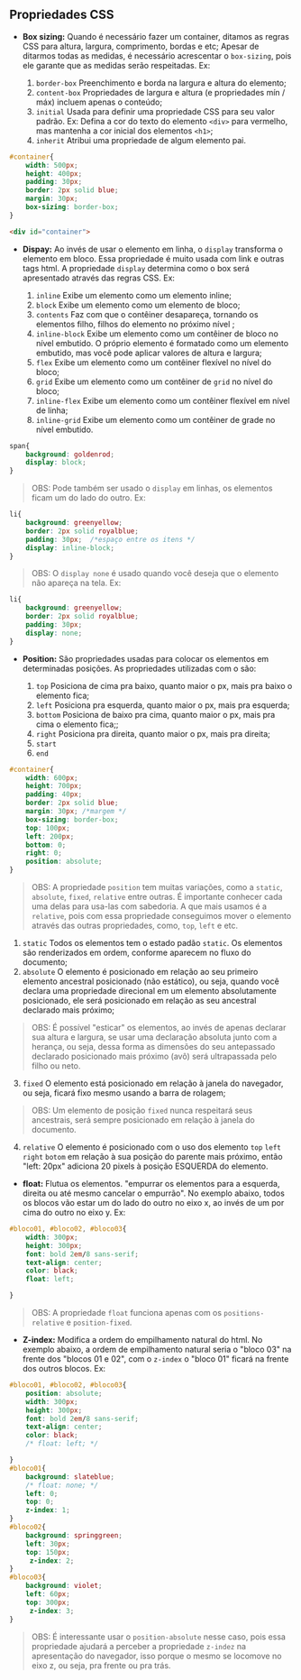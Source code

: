 ## Propriedades CSS

- **Box sizing:** Quando é necessário fazer um container, ditamos as regras CSS para altura, largura, comprimento, bordas e etc; Apesar de ditarmos todas as medidas, é necessário acrescentar o `box-sizing`, pois ele garante que as medidas serão respeitadas. Ex:
   
    1. `border-box` Preenchimento e borda na largura e altura do elemento;
    2. `content-box` Propriedades de largura e altura (e propriedades mín / máx) incluem apenas o conteúdo;
    3. `initial` Usada para definir uma propriedade CSS para seu valor padrão. Ex: Defina a cor do texto do elemento `<div>` para vermelho, mas mantenha a cor inicial dos elementos `<h1>`;
    4. `inherit` Atribui uma propriedade de algum elemento pai.
    
```css
#container{
    width: 500px;
    height: 400px;
    padding: 30px;
    border: 2px solid blue;
    margin: 30px;
    box-sizing: border-box;
}
```
```html
<div id="container">
```
- **Dispay:** Ao invés de usar o elemento em linha, o `display` transforma o elemento em bloco. Essa propriedade é muito usada com link e outras tags html. A propriedade `display` determina como o box será apresentado através das regras CSS. Ex:
   
    1. `inline` Exibe um elemento como um elemento inline;
    2. `block` Exibe um elemento como um elemento de bloco;
    3. `contents` Faz com que o contêiner desapareça, tornando os elementos filho, filhos do elemento no próximo nível ;
    4. `inline-block` Exibe um elemento como um contêiner de bloco no nível embutido. O próprio elemento é formatado como um elemento embutido, mas você pode aplicar valores de altura e largura;
    5. `flex` Exibe um elemento como um contêiner flexível no nível do bloco;
    6. `grid` Exibe um elemento como um contêiner de `grid` no nível do bloco;
    7. `inline-flex` Exibe um elemento como um contêiner flexível em nível de linha;
    8. `inline-grid` Exibe um elemento como um contêiner de grade no nível embutido.

```css
span{
    background: goldenrod;
    display: block;
}
```
> OBS: Pode também ser usado o `display` em linhas, os elementos ficam um do lado do outro. Ex:
```css
li{
    background: greenyellow;
    border: 2px solid royalblue;
    padding: 30px;  /*espaço entre os itens */
    display: inline-block;
}
```
> OBS: O `display none` é usado quando você deseja que o elemento não apareça na tela. Ex: 
```css
li{
    background: greenyellow;
    border: 2px solid royalblue;
    padding: 30px;
    display: none;
}
```

- **Position:** São propriedades usadas para colocar os elementos em determinadas posições. As propriedades utilizadas com o  são:

    1. `top` Posiciona de cima pra baixo, quanto maior o px, mais pra baixo o elemento fica;
    2. `left` Posiciona pra esquerda, quanto maior o px, mais pra esquerda;
    3. `bottom` Posiciona de baixo pra cima, quanto maior o px, mais pra cima o elemento fica;;
    4. `right` Posiciona pra direita, quanto maior o px, mais pra direita;
    6. `start`
    7. `end`

```css
#container{
    width: 600px;
    height: 700px;
    padding: 40px;
    border: 2px solid blue;
    margin: 30px; /*margem */
    box-sizing: border-box;
    top: 100px;
    left: 200px;
    bottom: 0;
    right: 0;
    position: absolute;
}
```
> OBS: A propriedade `position` tem muitas variações, como a `static`, `absolute`, `fixed`, `relative` entre outras. É importante conhecer cada uma delas para usa-las com sabedoria. A que mais usamos é a `relative`, pois com essa propriedade conseguimos mover o elemento através das outras propriedades, como, `top`, `left` e etc.

   1. `static` Todos os elementos tem o estado padão `static`. Os elementos são renderizados em ordem, conforme aparecem no fluxo do documento;
   2. `absolute` O elemento é posicionado em relação ao seu primeiro elemento ancestral posicionado (não estático), ou seja, quando você declara uma propriedade direcional em um elemento absolutamente posicionado, ele será posicionado em relação as seu ancestral declarado mais próximo;
   > OBS: É possível "esticar" os elementos, ao invés de apenas declarar sua altura e largura, se usar uma declaração absoluta junto com a herança, ou seja, dessa forma as dimensões do seu antepassado declarado posicionado mais próximo (avô) será ultrapassada pelo filho ou neto. 
   3. `fixed` O elemento está posicionado em relação à janela do navegador, ou seja, ficará fixo mesmo usando a barra de rolagem;
   > OBS: Um elemento de posição `fixed` nunca respeitará seus ancestrais, será sempre posicionado em relação à janela do documento.
   4. `relative` O elemento é posicionado com o uso dos elemento `top` `left` `right` `botom` em relação à sua posição do parente mais próximo, então "left: 20px" adiciona 20 pixels à posição ESQUERDA do elemento.



- **float:** Flutua os elementos. "empurrar os elementos para a esquerda, direita ou até mesmo cancelar o empurrão". No exemplo abaixo, todos os blocos vão estar um do lado do outro no eixo x, ao invés de um por cima do outro no eixo y. Ex:
```css
#bloco01, #bloco02, #bloco03{
    width: 300px;
    height: 300px;
    font: bold 2em/8 sans-serif;
    text-align: center;
    color: black;
    float: left;

}
```
> OBS: A propriedade `float` funciona apenas com os `positions-relative` e `position-fixed`.

- **Z-index:**  Modifica a ordem do empilhamento natural do html. No exemplo abaixo, a ordem de empilhamento natural seria o "bloco 03" na frente dos "blocos 01 e 02", com o `z-index` o "bloco 01" ficará na frente dos outros blocos. Ex:
```css
#bloco01, #bloco02, #bloco03{
    position: absolute;
    width: 300px;
    height: 300px;
    font: bold 2em/8 sans-serif;
    text-align: center;
    color: black;
    /* float: left; */

}
#bloco01{
    background: slateblue;
    /* float: none; */
    left: 0;
    top: 0;
    z-index: 1;
}
#bloco02{
    background: springgreen;
    left: 30px;
    top: 150px;
     z-index: 2;
}
#bloco03{
    background: violet;
    left: 60px;
    top: 300px;
     z-index: 3;
}
```
> OBS: É interessante usar o `position-absolute` nesse caso, pois essa propriedade ajudará a perceber a propriedade `z-indez` na apresentação do navegador, isso porque o mesmo se locomove no eixo z, ou seja, pra frente ou pra trás.
